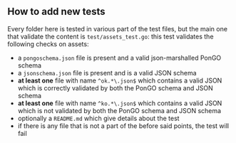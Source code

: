 ## How to add new tests
Every folder here is tested in various part of the test files, but the main one that validate the content is `test/assets_test.go`: this test validates the following checks on assets:
* a `pongoschema.json` file is present and a valid json-marshalled PonGO schema
* a `jsonschema.json` file is present and is a valid JSON schema
* **at least one** file with name `^ok.*\.json$` which contains a valid JSON which is correctly validated by both the PonGO schema and JSON schema
* **at least one** file with name `^ko.*\.json$` which contains a valid JSON which is not validated by both the PonGO schema and JSON schema
* optionally a `README.md` which give details about the test
* if there is any file that is not a part of the before said points, the test will fail